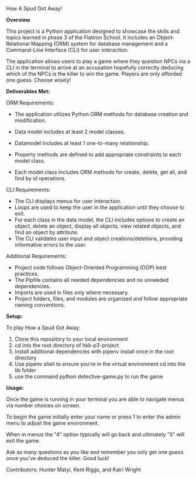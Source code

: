 How A Spud Got Away! 

**Overview**

This project is a Python application designed to showcase the skills and topics learned in phase 3 of the Flatiron School. It includes an Object-Relational Mapping (ORM) system for database management and a Command-Line Interface (CLI) for user interaction. 

The application allows users to play a game where they question NPCs via a CLI in the terminal to arrive at an accusation hopefully correctly deducing which of the NPCs is the killer to win the game. Players are only afforded one guess. Choose wisely!

**Deliverables Met:**

ORM Requirements:

 - The application utilizes Python ORM methods for database creation and
   modification. 
   
 - Data model includes at least 2 model classes.

 

 - Datamodel includes at least 1 one-to-many relationship.

   

 - Property methods are defined to add appropriate constraints to each
   model class.

 

 - Each model class includes ORM methods for create, delete, get all,
   and    find by id operations.

CLI Requirements:

 - The CLI displays menus for user interaction.
 - Loops are used to keep the user in the application until they choose
   to exit.
 - For each class in the data model, the CLI includes options to create
   an object, delete an object, display all objects, view related objects, and find an object by attribute.
 - The CLI validates user input and object creations/deletions,
   providing informative errors to the user.

Additional Requirements:

 - Project code follows Object-Oriented Programming (OOP) best
   practices.
 - The Pipfile contains all needed dependencies and no unneeded
   dependencies.
 - Imports are used in files only where necessary.
 - Project folders, files, and modules are organized and follow
   appropriate naming conventions.

**Setup:**   

To play How a Spud Got Away:

 1. Clone this repository to your local environment
 2. cd into the root directory of hkk-p3-project
 3. Install additional dependencies with pipenv install once in the root
    directory
 4. Use pipenv shell to ensure you're in the virtual environment cd into
    the lib folder
 5. use the command python detective-game.py to run the game


**Usage:** 

Once the game is running in your terminal you are able to navigate menus via number choices on screen. 

To begin the game initially enter your name or press 1 to enter the admin menu to adjust the game environment. 

When in menus the "4" option typically will go back and ultimately "5" will exit the game. 

Ask as many questions as you like and remember you only get one guess once you've deduced the killer. Good luck!

Contributors:
Hunter Matyi, Kent Riggs, and Kairi Wright
